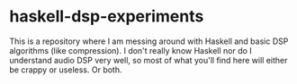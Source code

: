 haskell-dsp-experiments
=======================

This is a repository where I am messing around with Haskell and basic DSP
algorithms (like compression). I don't really know Haskell nor do I understand
audio DSP very well, so most of what you'll find here will either be crappy or
useless. Or both.
